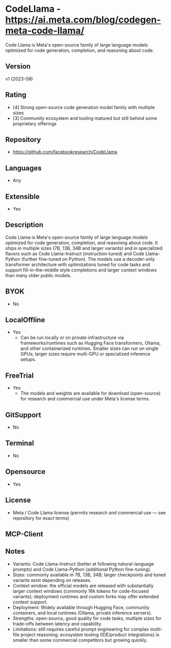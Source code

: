 # CodeLlama - https://ai.meta.com/blog/codegen-meta-code-llama/
Code Llama is Meta's open-source family of large language models optimized for code generation, completion, and reasoning about code.
## Version
v1 (2023-08)
## Rating
- [4] Strong open-source code generation model family with multiple sizes
- [3] Community ecosystem and tooling matured but still behind some proprietary offerings
## Repository
- https://github.com/facebookresearch/CodeLlama
## Languages
- Any
## Extensible
- Yes

## Description
Code Llama is Meta's open-source family of large language models optimized for code generation, completion, and reasoning about code. It ships in multiple sizes (7B, 13B, 34B and larger variants) and in specialized flavors such as Code Llama-Instruct (instruction-tuned) and Code Llama-Python (further fine-tuned on Python). The models use a decoder-only transformer architecture with optimizations tuned for code tasks and support fill-in-the-middle style completions and larger context windows than many older public models.

## BYOK
- No

## LocalOffline
- Yes
  - Can be run locally or on private infrastructure via frameworks/runtimes such as Hugging Face transformers, Ollama, and other containerized runtimes. Smaller sizes can run on single GPUs; larger sizes require multi-GPU or specialized inference setups.
## FreeTrial
- Yes
  - The models and weights are available for download (open-source) for research and commercial use under Meta's license terms.
## GitSupport
- No

## Terminal
- No

## Opensource
- Yes

## License
- Meta / Code Llama license (permits research and commercial use — see repository for exact terms)

## MCP-Client

## Notes
- Variants: Code Llama-Instruct (better at following natural-language prompts) and Code Llama-Python (additional Python fine-tuning).
- Sizes: commonly available in 7B, 13B, 34B; larger checkpoints and tuned variants exist depending on releases.
- Context window: the official models are released with substantially larger context windows (commonly 16k tokens for code-focused variants); deployment runtimes and custom forks may offer extended context support.
- Deployment: Widely available through Hugging Face, community containers, and local runtimes (Ollama, private inference servers).
- Strengths: open-source, good quality for code tasks, multiple sizes for trade-offs between latency and capability.
- Limitations: still requires careful prompt engineering for complex multi-file project reasoning; ecosystem tooling (IDE/product integrations) is smaller than some commercial competitors but growing quickly.